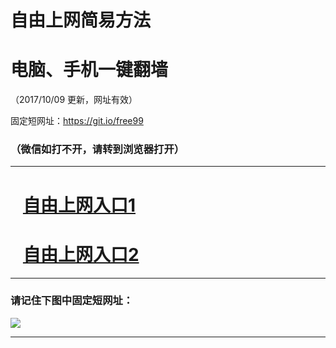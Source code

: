 ﻿# 自由上网简易方法

# 电脑、手机一键翻墙

（2017/10/09 更新，网址有效）

固定短网址：https://git.io/free99

### （微信如打不开，请转到浏览器打开）


***





# &nbsp;&nbsp; <a href="http://ft192162731.fwq-tz-1001.info/fwqtz01.html?t=10090014200 " target="_blank">自由上网入口1</a>
# &nbsp;&nbsp; <a href="http://ft1755915165.fwq-tz-1002.info/fwqtz02.html?t=100900121713 " target="_blank">自由上网入口2</a>
***

### 请记住下图中固定短网址：

<img src="https://s3-us-west-2.amazonaws.com/fwq-1001/yjfq-20170905okok.png" /> 


***

